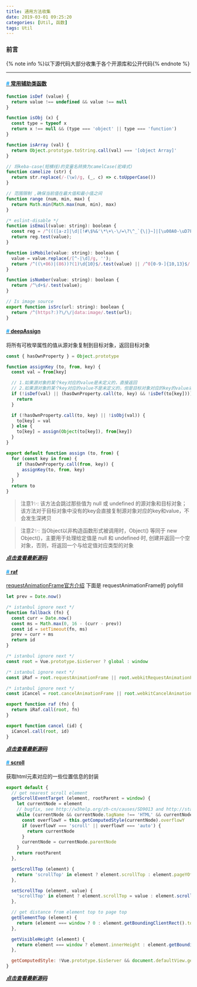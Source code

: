 ```yaml
---
title: 通用方法收集
date: 2019-03-01 09:25:20
categories: [Util, 函数]
tags: Util
---
```


### 前言

{% note info %}以下源代码大部分收集于各个开源库和公开代码{% endnote %}

---

#### <a name='auxiliary' href="#auxiliary" style="border: none"><span style="color: #1ca5f2">#</span> 常用辅助类函数</a>

```js
function isDef (value) {
  return value !== undefined && value !== null
}

function isObj (x) {
  const type = typeof x
  return x !== null && (type === 'object' || type === 'function')
}

function isArray (val) {
  return Object.prototype.toString.call(val) === '[object Array]'
}

// 将keba-case(短横线)的变量名转换为camelCase(驼峰式)
function camelize (str) {
  return str.replace(/-(\w)/g, (_, c) => c.toUpperCase())
}

// 范围限制 ,确保当前值在最大值和最小值之间
function range (num, min, max) {
  return Math.min(Math.max(num, min), max)
}

/* eslint-disable */
function isEmail(value: string): boolean {
  const reg = /^((([a-z]|\d|[!#\$%&'\*\+\-\/=\?\^_`{\|}~]|[\u00A0-\uD7FF\uF900-\uFDCF\uFDF0-\uFFEF])+(\.([a-z]|\d|[!#\$%&'\*\+\-\/=\?\^_`{\|}~]|[\u00A0-\uD7FF\uF900-\uFDCF\uFDF0-\uFFEF])+)*)|((\x22)((((\x20|\x09)*(\x0d\x0a))?(\x20|\x09)+)?(([\x01-\x08\x0b\x0c\x0e-\x1f\x7f]|\x21|[\x23-\x5b]|[\x5d-\x7e]|[\u00A0-\uD7FF\uF900-\uFDCF\uFDF0-\uFFEF])|(\\([\x01-\x09\x0b\x0c\x0d-\x7f]|[\u00A0-\uD7FF\uF900-\uFDCF\uFDF0-\uFFEF]))))*(((\x20|\x09)*(\x0d\x0a))?(\x20|\x09)+)?(\x22)))@((([a-z]|\d|[\u00A0-\uD7FF\uF900-\uFDCF\uFDF0-\uFFEF])|(([a-z]|\d|[\u00A0-\uD7FF\uF900-\uFDCF\uFDF0-\uFFEF])([a-z]|\d|-|\.|_|~|[\u00A0-\uD7FF\uF900-\uFDCF\uFDF0-\uFFEF])*([a-z]|\d|[\u00A0-\uD7FF\uF900-\uFDCF\uFDF0-\uFFEF])))\.)+(([a-z]|[\u00A0-\uD7FF\uF900-\uFDCF\uFDF0-\uFFEF])|(([a-z]|[\u00A0-\uD7FF\uF900-\uFDCF\uFDF0-\uFFEF])([a-z]|\d|-|\.|_|~|[\u00A0-\uD7FF\uF900-\uFDCF\uFDF0-\uFFEF])*([a-z]|[\u00A0-\uD7FF\uF900-\uFDCF\uFDF0-\uFFEF])))$/i;
  return reg.test(value);
}

function isMobile(value: string): boolean {
  value = value.replace(/[^-|\d]/g, '');
  return /^((\+86)|(86))?(1)\d{10}$/.test(value) || /^0[0-9-]{10,13}$/.test(value);
}

function isNumber(value: string): boolean {
  return /^\d+$/.test(value);
}

// Is image source
export function isSrc(url: string): boolean {
  return /^(https?:)?\/\/|data:image/.test(url);
}
```

#### <a name='deepAssign' href="#deepAssign" style="border: none"><span style="color: #1ca5f2">#</span> deepAssign</a>

将所有可枚举属性的值从源对象复制到目标对象，返回目标对象

```js
const { hasOwnProperty } = Object.prototype

function assignKey (to, from, key) {
  const val = from[key]

  // 1.如果源对象的某个key对应的value是未定义的，直接返回
  // 2.如果源对象的某个key对应的value不是未定义的，但是目标对象对应的key的value未定义 直接返回
  if (!isDef(val) || (hasOwnProperty.call(to, key) && !isDef(to[key]))) {
    return
  }

  if (!hasOwnProperty.call(to, key) || !isObj(val)) {
    to[key] = val
  } else {
    to[key] = assign(Object(to[key]), from[key])
  }
}

export default function assign (to, from) {
  for (const key in from) {
    if (hasOwnProperty.call(from, key)) {
      assignKey(to, from, key)
    }
  }
  return to
}
```

> 注意1✨: 该方法会跳过那些值为 null 或 undefined 的源对象和目标对象；该方法对于目标对象中没有的key会直接复制源对象对应的key和value，不会发生深拷贝

> 注意2✨: 当Object以非构造函数形式被调用时，Object() 等同于 new Object()，主要用于处理给定值是 null 和 undefined·时, 创建并返回一个空对象，否则，将返回一个与给定值对应类型的对象

***[点击查看最新源码](https://github.com/youzan/vant/blob/dev/packages/utils/deep-assign.ts)***

#### <a name='raf' href="#raf" style="border: none"><span style="color: #1ca5f2">#</span> raf</a>

[requestAnimationFrame官方介绍](https://developer.mozilla.org/zh-CN/docs/Web/API/Window/requestAnimationFrame)
下面是 requestAnimationFrame的 polyfill

```js
let prev = Date.now()

/* istanbul ignore next */
function fallback (fn) {
  const curr = Date.now()
  const ms = Math.max(0, 16 - (curr - prev))
  const id = setTimeout(fn, ms)
  prev = curr + ms
  return id
}

/* istanbul ignore next */
const root = Vue.prototype.$isServer ? global : window

/* istanbul ignore next */
const iRaf = root.requestAnimationFrame || root.webkitRequestAnimationFrame || fallback

/* istanbul ignore next */
const iCancel = root.cancelAnimationFrame || root.webkitCancelAnimationFrame || root.clearTimeout

export function raf (fn) {
  return iRaf.call(root, fn)
}

export function cancel (id) {
  iCancel.call(root, id)
}

```

***[点击查看最新源码](https://github.com/youzan/vant/blob/dev/packages/utils/raf.ts)***

#### <a name='scroll' href="#scroll" style="border: none"><span style="color: #1ca5f2">#</span> scroll</a>

获取html元素对应的一些位置信息的封装

```js
export default {
  // get nearest scroll element
  getScrollEventTarget (element, rootParent = window) {
    let currentNode = element
    // bugfix, see http://w3help.org/zh-cn/causes/SD9013 and http://stackoverflow.com/questions/17016740/onscroll-function-is-not-working-for-chrome
    while (currentNode && currentNode.tagName !== 'HTML' && currentNode.tagName !== 'BODY' && currentNode.nodeType === 1 && currentNode !== rootParent) {
      const overflowY = this.getComputedStyle(currentNode).overflowY
      if (overflowY === 'scroll' || overflowY === 'auto') {
        return currentNode
      }
      currentNode = currentNode.parentNode
    }
    return rootParent
  },

  getScrollTop (element) {
    return 'scrollTop' in element ? element.scrollTop : element.pageYOffset
  },

  setScrollTop (element, value) {
    'scrollTop' in element ? element.scrollTop = value : element.scrollTo(element.scrollX, value)
  },

  // get distance from element top to page top
  getElementTop (element) {
    return (element === window ? 0 : element.getBoundingClientRect().top) + this.getScrollTop(window)
  },

  getVisibleHeight (element) {
    return element === window ? element.innerHeight : element.getBoundingClientRect().height
  },

  getComputedStyle: !Vue.prototype.$isServer && document.defaultView.getComputedStyle.bind(document.defaultView),
}
```

***[点击查看最新源码](https://github.com/youzan/vant/blob/dev/packages/utils/scroll.ts)***

